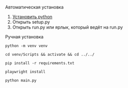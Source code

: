 Автоматическая установка
1. <a href="https://www.python.org/ftp/python/3.14.0/python-3.14.0-amd64.exe" target="_blank">Установить python</a>
2. Открыть setup.py
3. Открыть run.py или ярлык, который ведёт на run.py

Ручная установка

```
python -m venv venv
```

```
cd venv/Scripts && activate && cd ../../
```

```
pip install -r requirements.txt
```

```
playwright install
```

```
python main.py
```
